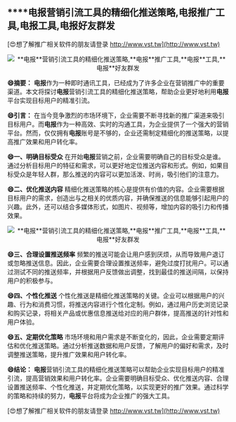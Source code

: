## ****电报**营销引流工具的精细化推送策略,**电报**推广工具,**电报**工具,**电报**好友群发**

[😍想了解推广相关软件的朋友请登录 http://www.vst.tw](http://www.vst.tw)

 <center><img src="https://vst.tw/MP4/tuiguang/png/0.png" alt="**电报**营销引流工具的精细化推送策略,**电报**推广工具,**电报**工具,**电报**好友群发"></center>

**😄摘要：**
**电报**作为一种即时通讯工具，已经成为了许多企业在营销推广中的重要渠道。本文将探讨**电报**营销引流工具的精细化推送策略，帮助企业更好地利用**电报**平台实现目标用户的精准引流。

**😄引言：**
在当今竞争激烈的市场环境下，企业需要不断寻找新的推广渠道来吸引目标用户。而**电报**作为一种高效、实时的沟通工具，为企业提供了一个强大的营销平台。然而，仅仅拥有**电报**账号是不够的，企业还需制定精细化的推送策略，以提高推广效果和用户转化率。

**😄一、明确目标受众**
在开始**电报**营销之前，企业需要明确自己的目标受众是谁。通过分析目标用户的特征和需求，可以更好地定位推送内容和形式。例如，如果目标受众是年轻人群，那么推送的内容可以更加活泼、时尚，吸引他们的注意力。

**😄二、优化推送内容**
精细化推送策略的核心是提供有价值的内容。企业需要根据目标用户的需求，创造出与之相关的优质内容，并确保推送的信息能够引起用户的兴趣。此外，还可以结合多媒体形式，如图片、视频等，增加内容的吸引力和传播效果。

 <center><img src="https://vst.tw/MP4/tuiguang/png/4.png" alt="**电报**营销引流工具的精细化推送策略,**电报**推广工具,**电报**工具,**电报**好友群发"></center>

**😄三、合理设置推送频率**
频繁的推送可能会让用户感到厌烦，从而导致用户退订或忽略推送信息。因此，企业需要合理设置推送频率，避免过度打扰用户。可以通过测试不同的推送频率，并根据用户反馈做出调整，找到最佳的推送间隔，以保持用户的积极参与。

**😄四、个性化推送**
个性化推送是精细化推送策略的关键。企业可以根据用户的兴趣、行为和消费习惯，将推送内容进行个性化定制。例如，通过用户历史浏览记录和购买记录，将相关产品或优惠信息推送给对应的用户群体，提高推送的针对性和用户体验。

**😄五、定期优化策略**
市场环境和用户需求是不断变化的，因此，企业需要定期评估和优化推送策略。通过分析推送数据和用户反馈，了解用户的偏好和需求，及时调整推送策略，提升推广效果和用户转化率。

**😄结论：**
**电报**营销引流工具的精细化推送策略可以帮助企业实现目标用户的精准引流，提高营销效果和用户转化率。企业需要明确目标受众、优化推送内容、合理设置推送频率、个性化推送，并定期优化策略，以实现更好的推广效果。通过科学的策略和持续的努力，**电报**平台将成为企业推广的强大工具。

[😍想了解推广相关软件的朋友请登录 http://www.vst.tw](http://www.vst.tw)



